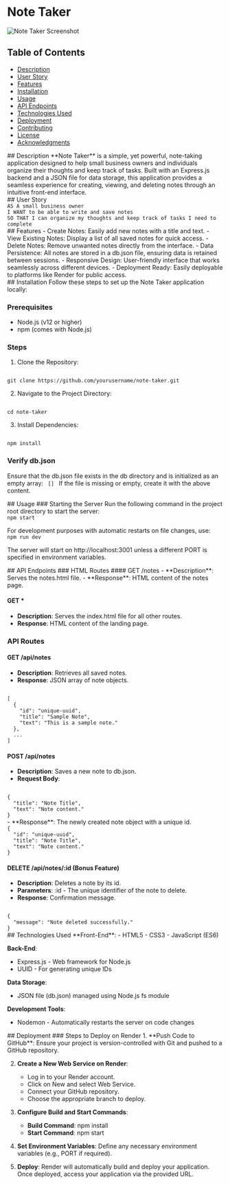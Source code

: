 # Note Taker

![Note Taker Screenshot](./Assets/notes-screenshot.png)

## Table of Contents

- [Description](#description)
- [User Story](#user-story)
- [Features](#features)
- [Installation](#installation)
- [Usage](#usage)
- [API Endpoints](#api-endpoints)
- [Technologies Used](#technologies-used)
- [Deployment](#deployment)
- [Contributing](#contributing)
- [License](#license)
- [Acknowledgments](#acknowledgments)

<section>
## Description
**Note Taker** is a simple, yet powerful, note-taking application designed to help small business owners and individuals organize their thoughts and keep track of tasks. Built with an Express.js backend and a JSON file for data storage, this application provides a seamless experience for creating, viewing, and deleting notes through an intuitive front-end interface.
</section>

<section>
## User Story
<code>
AS A small business owner
I WANT to be able to write and save notes
SO THAT I can organize my thoughts and keep track of tasks I need to complete
</code>
</section>

<section>
## Features
- Create Notes: Easily add new notes with a title and text.
- View Existing Notes: Display a list of all saved notes for quick access.
- Delete Notes: Remove unwanted notes directly from the interface.
- Data Persistence: All notes are stored in a db.json file, ensuring data is retained between sessions.
- Responsive Design: User-friendly interface that works seamlessly across different devices.
- Deployment Ready: Easily deployable to platforms like Render for public access.
</section>

<section>
## Installation
Follow these steps to set up the Note Taker application locally:

### Prerequisites
- Node.js (v12 or higher)
- npm (comes with Node.js)

### Steps
1. Clone the Repository:
<code>
git clone https://github.com/yourusername/note-taker.git
</code>

2. Navigate to the Project Directory:
<code>
cd note-taker
</code>

3. Install Dependencies:
<code>
npm install
</code>

### Verify db.json
Ensure that the db.json file exists in the db directory and is initialized as an empty array:
<code>
[]
</code>
If the file is missing or empty, create it with the above content.
</section>

<section>
## Usage
### Starting the Server
Run the following command in the project root directory to start the server:
<code>
npm start
</code>

For development purposes with automatic restarts on file changes, use:
<code>
npm run dev
</code>

The server will start on http://localhost:3001 unless a different PORT is specified in environment variables.
</section>

<section>
## API Endpoints
### HTML Routes
#### GET /notes
- **Description**: Serves the notes.html file.
- **Response**: HTML content of the notes page.

#### GET *
- **Description**: Serves the index.html file for all other routes.
- **Response**: HTML content of the landing page.

### API Routes
#### GET /api/notes
- **Description**: Retrieves all saved notes.
- **Response**: JSON array of note objects.
<code>
[
  {
    "id": "unique-uuid",
    "title": "Sample Note",
    "text": "This is a sample note."
  },
  ...
]
</code>

#### POST /api/notes
- **Description**: Saves a new note to db.json.
- **Request Body**:
<code>
{
  "title": "Note Title",
  "text": "Note content."
}
</code>
- **Response**: The newly created note object with a unique id.
<code>
{
  "id": "unique-uuid",
  "title": "Note Title",
  "text": "Note content."
}
</code>

#### DELETE /api/notes/:id (Bonus Feature)
- **Description**: Deletes a note by its id.
- **Parameters**: :id - The unique identifier of the note to delete.
- **Response**: Confirmation message.
<code>
{
  "message": "Note deleted successfully."
}
</code>
</section>

<section>
## Technologies Used
**Front-End**:
- HTML5
- CSS3
- JavaScript (ES6)

**Back-End**:
- Express.js - Web framework for Node.js
- UUID - For generating unique IDs

**Data Storage**:
- JSON file (db.json) managed using Node.js fs module

**Development Tools**:
- Nodemon - Automatically restarts the server on code changes
</section>

<section>
## Deployment
### Steps to Deploy on Render
1. **Push Code to GitHub**: Ensure your project is version-controlled with Git and pushed to a GitHub repository.

2. **Create a New Web Service on Render**:
   - Log in to your Render account.
   - Click on New and select Web Service.
   - Connect your GitHub repository.
   - Choose the appropriate branch to deploy.

3. **Configure Build and Start Commands**:
   - **Build Command**: npm install
   - **Start Command**: npm start

4. **Set Environment Variables**: Define any necessary environment variables (e.g., PORT if required).

5. **Deploy**: Render will automatically build and deploy your application. Once deployed, access your application via the provided URL.
</section>
